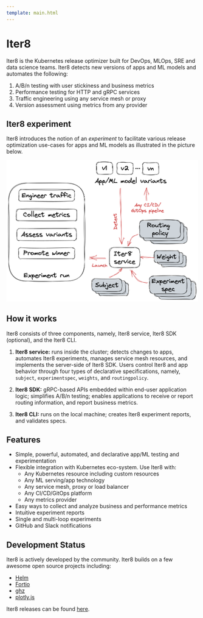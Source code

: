 ```yaml
---
template: main.html
---
```


# Iter8

Iter8 is the Kubernetes release optimizer built for DevOps, MLOps, SRE and data science teams. Iter8 detects new versions of apps and ML models and automates the following:

1. A/B/n testing with user stickiness and business metrics
2. Performance testing for HTTP and gRPC services
3. Traffic engineering using any service mesh or proxy
4. Version assessment using metrics from any provider

## Iter8 experiment
Iter8 introduces the notion of an *experiment* to facilitate various release optimization use-cases for apps and ML models as illustrated in the picture below.

![Iter8 experiment](../images/iter8-intro-dark.png)
<!-- {: style="width:80%"} -->

## How it works

Iter8 consists of three components, namely, Iter8 service, Iter8 SDK (optional), and the Iter8 CLI.

1. **Iter8 service:** runs inside the cluster; detects changes to apps, automates Iter8 experiments, manages service mesh resources, and implements the server-side of Iter8 SDK. Users control Iter8 and app behavior through four types of declarative specifications, namely, `subject`, `experimentspec`, `weights`, and `routingpolicy`.

2. **Iter8 SDK:** gRPC-based APIs embedded within end-user application logic; simplifies A/B/n testing; enables applications to receive or report routing information, and report business metrics.

3. **Iter8 CLI:** runs on the local machine; creates Iter8 experiment reports, and validates specs.

## Features
* Simple, powerful, automated, and declarative app/ML testing and experimentation
* Flexible integration with Kubernetes eco-system. Use Iter8 with:
    *   Any Kubernetes resource including custom resources
    *   Any ML serving/app technology
    *   Any service mesh, proxy or load balancer
    *   Any CI/CD/GitOps platform
    *   Any metrics provider
* Easy ways to collect and analyze business and performance metrics
* Intuitive experiment reports
* Single and multi-loop experiments
* GitHub and Slack notifications

## Development Status
Iter8 is actively developed by the community. Iter8 builds on a few awesome open source projects including:

- [Helm](https://helm.sh)
- [Fortio](https://github.com/fortio/fortio)
- [ghz](https://ghz.sh)
- [plotly.js](https://github.com/plotly/plotly.js)

Iter8 releases can be found [here](https://github.com/iter8-tools/iter8).